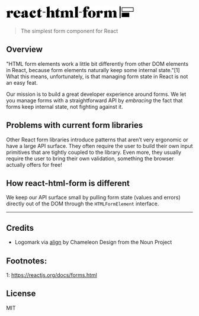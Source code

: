 # <img src='./assets/logo.jpg' width="344" alt='react-html-form' />

> The simplest form component for React

## Overview

"HTML form elements work a little bit differently from other DOM elements in React, because form elements naturally keep some internal state."[1] What this means, unfortunately, is that managing form state in React is not an easy feat.

Our mission is to build a great developer experience around forms. We let you manage forms with a straightforward API by _embracing_ the fact that forms keep internal state, not fighting against it.

## Problems with current form libraries

Other React form libraries introduce patterns that aren’t very ergonomic or have a large API surface. They often require the user to build their own input primitives that are tightly coupled to the library. Even more, they usually require the user to bring their own validation, something the browser actually offers for free!

## How react-html-form is different

We keep our API surface small by pulling form state (values and errors) directly out of the DOM through the `HTMLFormElement` interface.

---

## Credits

- Logomark via [align](https://thenounproject.com/search/?q=react-html-form&i=468358) by Chameleon Design from the Noun Project

## Footnotes:

1: https://reactjs.org/docs/forms.html

## License

MIT
